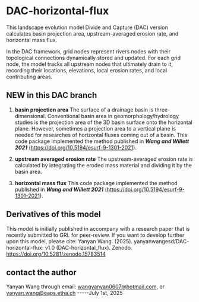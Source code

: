 # DAC-horizontal-flux
This landscape evolution model Divide and Capture (DAC) version calculates basin projection area, upstream-averaged erosion rate, and horizontal mass flux. 

In the DAC framework, grid nodes represent rivers nodes with their topological connections dynamically stored and updated. For each grid node, the model tracks all upstream nodes that ultimately drain to it, recording their locations, elevations, local erosion rates, and local contributing areas.

## NEW in this DAC branch 
1. __basin projection area__
The surface of a drainage basin is three-dimensional. Conventional basin area in geomorphology/hydrology studies is the projection area of the 3D basin surface onto the horizontal plane. However, sometimes a projection area to a vertical plane is needed for researches of horizontal fluxes coming out of a basin. This code package implemented the method published in *__Wang and Willett 2021__* (https://doi.org/10.5194/esurf-9-1301-2021). 

2. __upstream averaged erosion rate__
The upstream-averaged erosion rate is calculated by integrating the eroded mass material and dividing it by the basin area. 

3. __horizontal mass flux__
This code package implemented the method published in *__Wang and Willett 2021__* (https://doi.org/10.5194/esurf-9-1301-2021). 

## Derivatives of this model
This model is initially published in accompany with a research paper that is recently submitted to GRL for peer-review. If you want to develop further upon this model, please cite: Yanyan Wang. (2025). yanyanwangesd/DAC-horizontal-flux: v1.0 (DAC-horizontal_flux). Zenodo. https://doi.org/10.5281/zenodo.15783514

## contact the author
Yanyan Wang through email: wangyanyan0607@hotmail.com, or yanyan.wang@eaps.etha.ch -----July 1st, 2025

